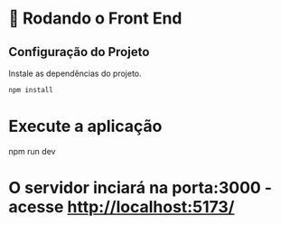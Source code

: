 # 🎲 Rodando o Front End

## Configuração do Projeto

Instale as dependências do projeto.

```bash
npm install
```

# Execute a aplicação

npm run dev

# O servidor inciará na porta:3000 - acesse <http://localhost:5173/>

```

```

